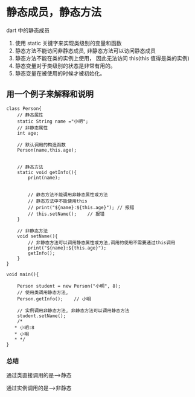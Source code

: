 # 静态成员，静态方法

dart 中的静态成员

1. 使用 static 关键字来实现类级别的变量和函数
2. 静态方法不能访问非静态成员, 非静态方法可以访问静态成员
3. 静态方法不能在类的实例上使用， 因此无法访问 this(this 值得是类的实例)
4. 静态变量对于类级别的状态是非常有用的。
5. 静态变量在被使用的时候才被初始化。




## 用一个例子来解释和说明

```
class Person{
    // 静态属性
    static String name ="小明";
    // 非静态属性
    int age;

    // 默认调用的构造函数
    Person(name,this.age);                 


    // 静态方法
    static void getInfo(){
        print(name);


        // 静态方法不能调用非静态属性或方法
        // 静态方法中不能使用this
        // print("${name}:${this.age}"); // 报错
        // this.setName();    // 报错
    }

    // 非静态方法
    void setName(){
        // 非静态方法可以调用静态属性或方法,调用的使用不需要通过this调用
        print("${name}:${this.age}");
        getInfo();
    }
}

void main(){

    Person student = new Person("小明", 8);
    // 使用类调用静态方法,
    Person.getInfo();    // 小明

    // 实例调用非静态方法, 非静态方法可以调用静态方法
    student.setName();
    /*
   * 小明:8
   * 小明
   * */
}
```
### 总结

 通过类直接调用的是-->静态

 通过实例调用的是-->非静态

 
